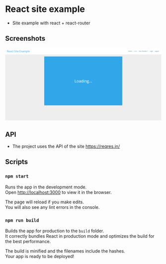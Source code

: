 # React site example
* Site example with react + react-router

## Screenshots
![screenshots](https://raw.githubusercontent.com/LiorRabinovich/react-site-example/master/screenshots/screenshots.gif)

## API
* The project uses the API of the site https://reqres.in/

## Scripts

### `npm start`

Runs the app in the development mode.<br>
Open [http://localhost:3000](http://localhost:3000) to view it in the browser.

The page will reload if you make edits.<br>
You will also see any lint errors in the console.

### `npm run build`

Builds the app for production to the `build` folder.<br>
It correctly bundles React in production mode and optimizes the build for the best performance.

The build is minified and the filenames include the hashes.<br>
Your app is ready to be deployed!